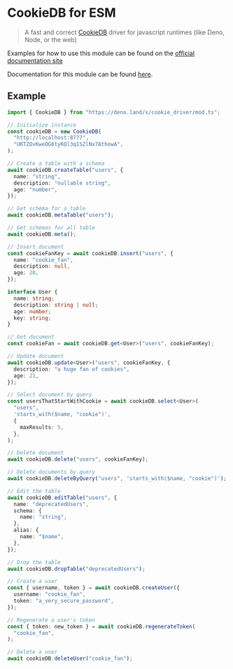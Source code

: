 # CookieDB for ESM

> A fast and correct [CookieDB](https://cookiedb.com) driver for javascript
> runtimes (like Deno, Node, or the web)

Examples for how to use this module can be found on the
[official documentation site](https://docs.cookiedb.com)

Documentation for this module can be found
[here](https://deno.land/x/cookie_driver/mod.ts).

## Example

```typescript
import { CookieDB } from "https://deno.land/x/cookie_driver/mod.ts";

// Initialize instance
const cookieDB = new CookieDB(
  "http://localhost:8777",
  "UKTZOvKweOG6tyKQl3q1SZlNx7AthowA",
);

// Create a table with a schema
await cookieDB.createTable("users", {
  name: "string",
  description: "nullable string",
  age: "number",
});

// Get schema for a table
await cookieDB.metaTable("users");

// Get schemas for all table
await cookieDB.meta();

// Insert document
const cookieFanKey = await cookieDB.insert("users", {
  name: "cookie_fan",
  description: null,
  age: 20,
});

interface User {
  name: string;
  description: string | null;
  age: number;
  key: string;
}

// Get document
const cookieFan = await cookieDB.get<User>("users", cookieFanKey);

// Update document
await cookieDB.update<User>("users", cookieFanKey, {
  description: "a huge fan of cookies",
  age: 21,
});

// Select document by query
const usersThatStartWithCookie = await cookieDB.select<User>(
  "users",
  'starts_with($name, "cookie")',
  {
    maxResults: 5,
  },
);

// Delete document
await cookieDB.delete("users", cookieFanKey);

// Delete documents by query
await cookieDB.deleteByQuery("users", 'starts_with($name, "cookie")');

// Edit the table
await cookieDB.editTable("users", {
  name: "deprecatedUsers",
  schema: {
    name: "string",
  },
  alias: {
    name: "$name",
  },
});

// Drop the table
await cookieDB.dropTable("deprecatedUsers");

// Create a user
const { username, token } = await cookieDB.createUser({
  username: "cookie_fan",
  token: "a_very_secure_password",
});

// Regenerate a user's token
const { token: new_token } = await cookieDB.regenerateToken(
  "cookie_fan",
);

// Delete a user
await cookieDB.deleteUser("cookie_fan");
```
